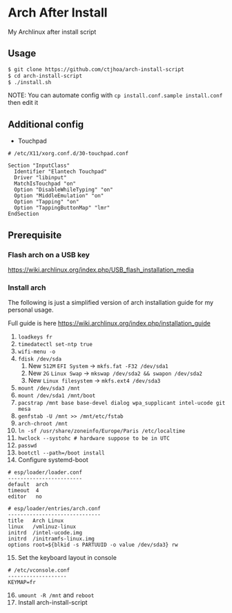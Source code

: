 Arch After Install
===================
My Archlinux after install script

## Usage

```bash
$ git clone https://github.com/ctjhoa/arch-install-script
$ cd arch-install-script
$ ./install.sh
```
NOTE: You can automate config with `cp install.conf.sample install.conf` then edit it

## Additional config

- Touchpad

```
# /etc/X11/xorg.conf.d/30-touchpad.conf

Section "InputClass"
  Identifier "Elantech Touchpad"
  Driver "libinput"
  MatchIsTouchpad "on"
  Option "DisableWhileTyping" "on"
  Option "MiddleEmulation" "on"
  Option "Tapping" "on"
  Option "TappingButtonMap" "lmr"
EndSection
```

## Prerequisite

### Flash arch on a USB key

https://wiki.archlinux.org/index.php/USB_flash_installation_media

### Install arch

The following is just a simplified version of arch installation guide for my personal usage.

Full guide is here https://wiki.archlinux.org/index.php/installation_guide

1. `loadkeys fr`
2. `timedatectl set-ntp true`
3. `wifi-menu -o`
4. `fdisk /dev/sda`
    1. New `512M` `EFI System` -> `mkfs.fat -F32 /dev/sda1`
    2. New `2G` `Linux Swap` -> `mkswap /dev/sda2 && swapon /dev/sda2`
    3. New `Linux filesystem` -> `mkfs.ext4 /dev/sda3`
5. `mount /dev/sda3 /mnt`
6. `mount /dev/sda1 /mnt/boot`
7. `pacstrap /mnt base base-devel dialog wpa_supplicant intel-ucode git mesa`
8. `genfstab -U /mnt >> /mnt/etc/fstab`
9. `arch-chroot /mnt`
10. `ln -sf /usr/share/zoneinfo/Europe/Paris /etc/localtime`
11. `hwclock --systohc # hardware suppose to be in UTC`
12. `passwd`
13. `bootctl --path=/boot install`
14. Configure systemd-boot
```
# esp/loader/loader.conf
------------------------
default  arch
timeout  4
editor   no
```
```
# esp/loader/entries/arch.conf
------------------------------
title   Arch Linux
linux   /vmlinuz-linux
initrd  /intel-ucode.img
initrd  /initramfs-linux.img
options root=${blkid -s PARTUUID -o value /dev/sda3} rw
```
15. Set the keyboard layout in console
```
# /etc/vconsole.conf
-------------------
KEYMAP=fr
```
16. `umount -R /mnt` and `reboot`
17. Install arch-install-script
